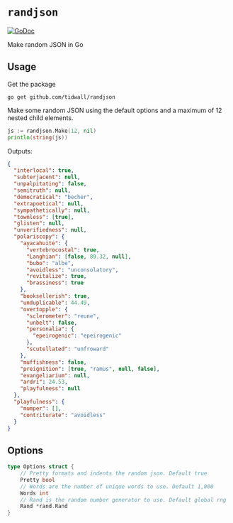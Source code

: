 # `randjson`
[![GoDoc](https://img.shields.io/badge/api-reference-blue.svg?style=flat-square)](https://pkg.go.dev/github.com/tidwall/randjson) 

Make random JSON in Go

## Usage

Get the package

```
go get github.com/tidwall/randjson
```

Make some random JSON using the default options and a maximum of 12 nested child
elements.

```go
js := randjson.Make(12, nil)  
println(string(js))
```

Outputs: 

```json
{
  "interlocal": true,
  "subterjacent": null,
  "unpalpitating": false,
  "semitruth": null,
  "democratical": "becher",
  "extrapoetical": null,
  "sympathetically": null,
  "townless": [true],
  "glisten": null,
  "unverifiedness": null,
  "polariscopy": {
    "ayacahuite": {
      "vertebrocostal": true,
      "Langhian": [false, 89.32, null],
      "bubo": "albe",
      "avoidless": "unconsolatory",
      "revitalize": true,
      "brassiness": true
    },
    "booksellerish": true,
    "unduplicable": 44.49,
    "overtopple": {
      "sclerometer": "reune",
      "unbelt": false,
      "personalia": {
        "epeirogenic": "epeirogenic"
      },
      "scutellated": "unfroward"
    },
    "muffishness": false,
    "preignition": [true, "ramus", null, false],
    "evangeliarium": null,
    "ardri": 24.53,
    "playfulness": null
  },
  "playfulness": {
    "mumper": [],
    "contriturate": "avoidless"
  }
}
```

## Options

```go
type Options struct {
	// Pretty formats and indents the random json. Default true
	Pretty bool
	// Words are the number of unique words to use. Default 1,000
	Words int
	// Rand is the random number generator to use. Default global rng
	Rand *rand.Rand
}
```

